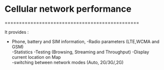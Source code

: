 
# Cellular network performance
===============================================	

It provides : 
- Phone, battery and SIM information, 
-Radio parameters (LTE,WCMA and GSM)  
-Statistics 
-Testing (Browsing, Streaming and Throughput) 
-Display current location on Map  
-switching between network modes (Auto, 2G/3G/,2G)  



